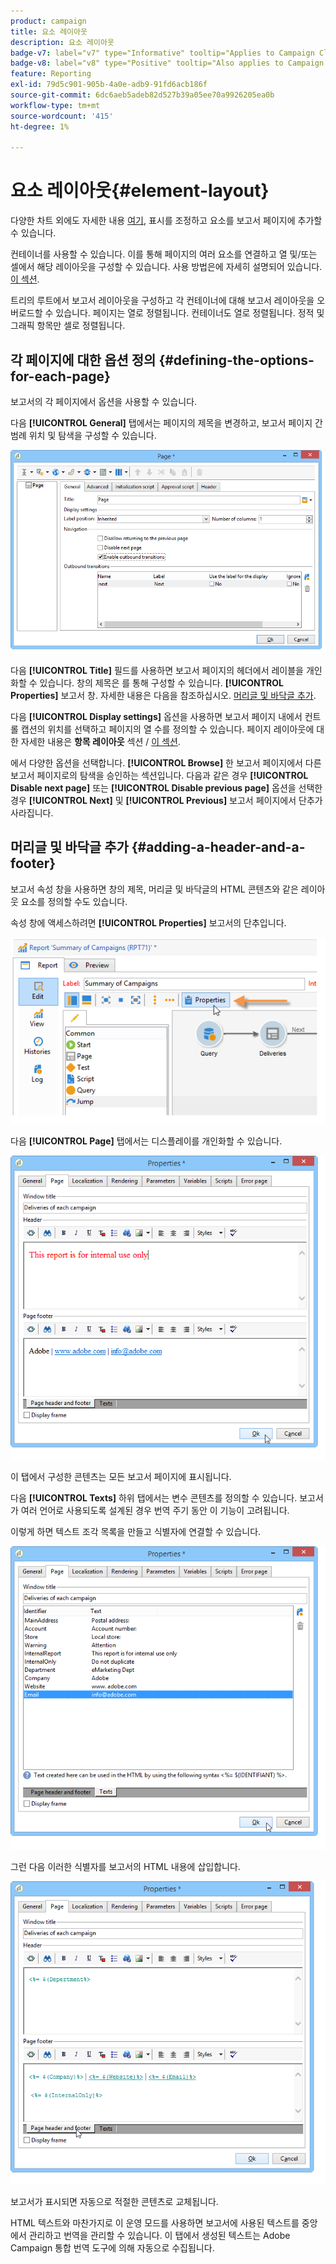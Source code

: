 ```yaml
---
product: campaign
title: 요소 레이아웃
description: 요소 레이아웃
badge-v7: label="v7" type="Informative" tooltip="Applies to Campaign Classic v7"
badge-v8: label="v8" type="Positive" tooltip="Also applies to Campaign v8"
feature: Reporting
exl-id: 79d5c901-905b-4a0e-adb9-91fd6acb186f
source-git-commit: 6dc6aeb5adeb82d527b39a05ee70a9926205ea0b
workflow-type: tm+mt
source-wordcount: '415'
ht-degree: 1%

---
```


# 요소 레이아웃{#element-layout}



다양한 차트 외에도 자세한 내용 [여기](../../reporting/using/creating-a-chart.md#chart-types-and-variants), 표시를 조정하고 요소를 보고서 페이지에 추가할 수 있습니다.

컨테이너를 사용할 수 있습니다. 이를 통해 페이지의 여러 요소를 연결하고 열 및/또는 셀에서 해당 레이아웃을 구성할 수 있습니다. 사용 방법은에 자세히 설명되어 있습니다. [이 섹션](../../web/using/defining-web-forms-layout.md#creating-containers).

트리의 루트에서 보고서 레이아웃을 구성하고 각 컨테이너에 대해 보고서 레이아웃을 오버로드할 수 있습니다. 페이지는 열로 정렬됩니다. 컨테이너도 열로 정렬됩니다. 정적 및 그래픽 항목만 셀로 정렬됩니다.

## 각 페이지에 대한 옵션 정의 {#defining-the-options-for-each-page}

보고서의 각 페이지에서 옵션을 사용할 수 있습니다.

다음 **[!UICONTROL General]** 탭에서는 페이지의 제목을 변경하고, 보고서 페이지 간 범례 위치 및 탐색을 구성할 수 있습니다.

![](assets/s_ncs_advuser_report_wizard_022.png)

다음 **[!UICONTROL Title]** 필드를 사용하면 보고서 페이지의 헤더에서 레이블을 개인화할 수 있습니다. 창의 제목은 를 통해 구성할 수 있습니다. **[!UICONTROL Properties]** 보고서 창. 자세한 내용은 다음을 참조하십시오. [머리글 및 바닥글 추가](#adding-a-header-and-a-footer).

다음 **[!UICONTROL Display settings]** 옵션을 사용하면 보고서 페이지 내에서 컨트롤 캡션의 위치를 선택하고 페이지의 열 수를 정의할 수 있습니다. 페이지 레이아웃에 대한 자세한 내용은 **항목 레이아웃** 섹션 / [이 섹션](../../web/using/defining-web-forms-layout.md#positioning-the-fields-on-the-page).

에서 다양한 옵션을 선택합니다. **[!UICONTROL Browse]** 한 보고서 페이지에서 다른 보고서 페이지로의 탐색을 승인하는 섹션입니다. 다음과 같은 경우 **[!UICONTROL Disable next page]** 또는 **[!UICONTROL Disable previous page]** 옵션을 선택한 경우 **[!UICONTROL Next]** 및 **[!UICONTROL Previous]** 보고서 페이지에서 단추가 사라집니다.

## 머리글 및 바닥글 추가 {#adding-a-header-and-a-footer}

보고서 속성 창을 사용하면 창의 제목, 머리글 및 바닥글의 HTML 콘텐츠와 같은 레이아웃 요소를 정의할 수도 있습니다.

속성 창에 액세스하려면 **[!UICONTROL Properties]** 보고서의 단추입니다.

![](assets/reporting_properties.png)

다음 **[!UICONTROL Page]** 탭에서는 디스플레이를 개인화할 수 있습니다.

![](assets/s_ncs_advuser_report_properties_04.png)

이 탭에서 구성한 콘텐츠는 모든 보고서 페이지에 표시됩니다.

다음 **[!UICONTROL Texts]** 하위 탭에서는 변수 콘텐츠를 정의할 수 있습니다. 보고서가 여러 언어로 사용되도록 설계된 경우 번역 주기 동안 이 기능이 고려됩니다.

이렇게 하면 텍스트 조각 목록을 만들고 식별자에 연결할 수 있습니다.

![](assets/s_ncs_advuser_report_properties_04a.png)

그런 다음 이러한 식별자를 보고서의 HTML 내용에 삽입합니다.

![](assets/s_ncs_advuser_report_properties_04b.png)

보고서가 표시되면 자동으로 적절한 콘텐츠로 교체됩니다.

HTML 텍스트와 마찬가지로 이 운영 모드를 사용하면 보고서에 사용된 텍스트를 중앙에서 관리하고 번역을 관리할 수 있습니다. 이 탭에서 생성된 텍스트는 Adobe Campaign 통합 번역 도구에 의해 자동으로 수집됩니다.
